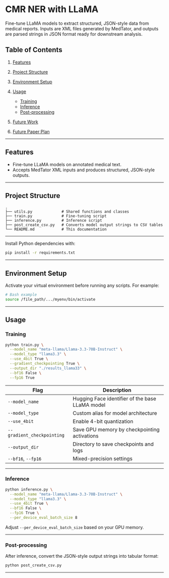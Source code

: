 # CMR NER with LLaMA
Fine-tune LLaMA models to extract structured, JSON-style data from medical reports. Inputs are XML files generated by MedTator, and outputs are parsed strings in JSON format ready for downstream analysis.

## Table of Contents

1. [Features](#features)
2. [Project Structure](#project-structure)
3. [Environment Setup](#environment-setup)
4. [Usage](#usage)

   * [Training](#training)
   * [Inference](#inference)
   * [Post-processing](#post-processing)
5. [Future Work](#future-work)
6. [Future Paper Plan](#future-paper-plan)

---

## Features

* Fine-tune LLaMA models on annotated medical text.
* Accepts MedTator XML inputs and produces structured, JSON-style outputs.

---

## Project Structure

```plaintext
.
├── utils.py             # Shared functions and classes
├── train.py             # Fine-tuning script
├── inference.py         # Inference script
├── post_create_csv.py   # Converts model output strings to CSV tables
└── README.md            # This documentation
```

---

Install Python dependencies with:

```bash
pip install -r requirements.txt
```

---

## Environment Setup

Activate your virtual environment before running any scripts. For example:

```bash
# Bash example
source /file_path/.../myenv/bin/activate
```

---

## Usage

### Training

```bash
python train.py \
  --model_name "meta-llama/Llama-3.3-70B-Instruct" \
  --model_type "llama3.3" \
  --use_4bit True \
  --gradient_checkpointing True \
  --output_dir "./results_llama33" \
  --bf16 False \
  --fp16 True
```

| Flag                       | Description                                     |
| -------------------------- | ----------------------------------------------- |
| `--model_name`             | Hugging Face identifier of the base LLaMA model |
| `--model_type`             | Custom alias for model architecture             |
| `--use_4bit`               | Enable 4-bit quantization                       |
| `--gradient_checkpointing` | Save GPU memory by checkpointing activations    |
| `--output_dir`             | Directory to save checkpoints and logs          |
| `--bf16`, `--fp16`         | Mixed-precision settings                        |

---

### Inference

```bash
python inference.py \
  --model_name "meta-llama/Llama-3.3-70B-Instruct" \
  --model_type "llama3.3" \
  --use_4bit True \
  --bf16 False \
  --fp16 True \
  --per_device_eval_batch_size 8
```

Adjust `--per_device_eval_batch_size` based on your GPU memory.

---

### Post-processing

After inference, convert the JSON-style output strings into tabular format:

```bash
python post_create_csv.py 
```

---